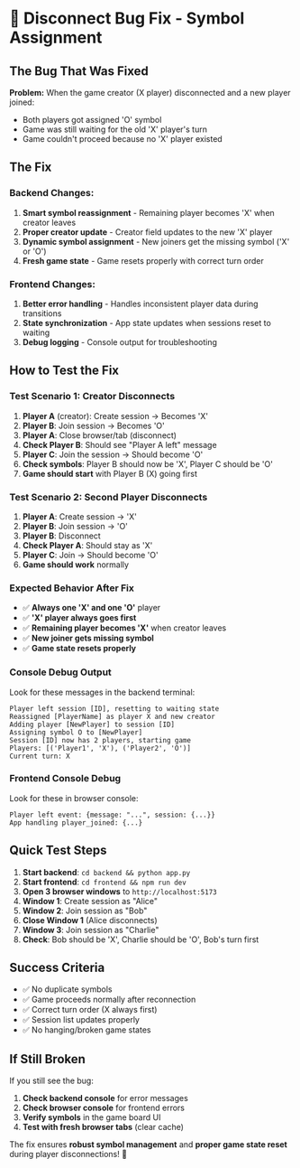 # 🐛 Disconnect Bug Fix - Symbol Assignment

## **The Bug That Was Fixed**

**Problem:** When the game creator (X player) disconnected and a new player joined:
- Both players got assigned 'O' symbol  
- Game was still waiting for the old 'X' player's turn
- Game couldn't proceed because no 'X' player existed

## **The Fix**

### **Backend Changes:**
1. **Smart symbol reassignment** - Remaining player becomes 'X' when creator leaves
2. **Proper creator update** - Creator field updates to the new 'X' player  
3. **Dynamic symbol assignment** - New joiners get the missing symbol ('X' or 'O')
4. **Fresh game state** - Game resets properly with correct turn order

### **Frontend Changes:**
1. **Better error handling** - Handles inconsistent player data during transitions
2. **State synchronization** - App state updates when sessions reset to waiting
3. **Debug logging** - Console output for troubleshooting

## **How to Test the Fix**

### **Test Scenario 1: Creator Disconnects**
1. **Player A** (creator): Create session → Becomes 'X'
2. **Player B**: Join session → Becomes 'O'  
3. **Player A**: Close browser/tab (disconnect)
4. **Check Player B**: Should see "Player A left" message
5. **Player C**: Join the session → Should become 'O'
6. **Check symbols**: Player B should now be 'X', Player C should be 'O'
7. **Game should start** with Player B (X) going first

### **Test Scenario 2: Second Player Disconnects**  
1. **Player A**: Create session → 'X'
2. **Player B**: Join session → 'O'
3. **Player B**: Disconnect  
4. **Check Player A**: Should stay as 'X'
5. **Player C**: Join → Should become 'O'
6. **Game should work** normally

### **Expected Behavior After Fix**
- ✅ **Always one 'X' and one 'O'** player
- ✅ **'X' player always goes first** 
- ✅ **Remaining player becomes 'X'** when creator leaves
- ✅ **New joiner gets missing symbol**
- ✅ **Game state resets properly**

### **Console Debug Output**
Look for these messages in the backend terminal:

```
Player left session [ID], resetting to waiting state
Reassigned [PlayerName] as player X and new creator
Adding player [NewPlayer] to session [ID]  
Assigning symbol O to [NewPlayer]
Session [ID] now has 2 players, starting game
Players: [('Player1', 'X'), ('Player2', 'O')]
Current turn: X
```

### **Frontend Console Debug**
Look for these in browser console:

```
Player left event: {message: "...", session: {...}}
App handling player_joined: {...}
```

## **Quick Test Steps**

1. **Start backend**: `cd backend && python app.py`
2. **Start frontend**: `cd frontend && npm run dev`  
3. **Open 3 browser windows** to `http://localhost:5173`
4. **Window 1**: Create session as "Alice"
5. **Window 2**: Join session as "Bob" 
6. **Close Window 1** (Alice disconnects)
7. **Window 3**: Join session as "Charlie"
8. **Check**: Bob should be 'X', Charlie should be 'O', Bob's turn first

## **Success Criteria**
- ✅ No duplicate symbols
- ✅ Game proceeds normally after reconnection  
- ✅ Correct turn order (X always first)
- ✅ Session list updates properly
- ✅ No hanging/broken game states

## **If Still Broken**
If you still see the bug:
1. **Check backend console** for error messages
2. **Check browser console** for frontend errors  
3. **Verify symbols** in the game board UI
4. **Test with fresh browser tabs** (clear cache)

The fix ensures **robust symbol management** and **proper game state reset** during player disconnections! 🎯 